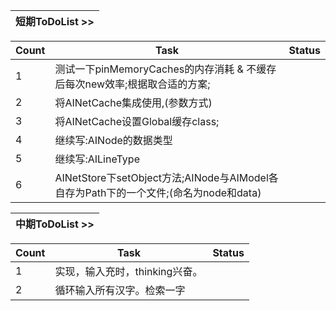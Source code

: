 | 短期ToDoList >> |
| --- |

| Count | Task | Status |
| --- | --- | --- |
| 1 | 测试一下pinMemoryCaches的内存消耗 & 不缓存后每次new效率;根据取合适的方案; |  |
| 2 | 将AINetCache集成使用,(参数方式) |  |
| 3 | 将AINetCache设置Global缓存class; |  |
| 4 | 继续写:AINode的数据类型 |  |
| 5 | 继续写:AILineType |  |
| 6 | AINetStore下setObject方法;AINode与AIModel各自存为Path下的一个文件;(命名为node和data) |  |

| 中期ToDoList >> |
| --- |

| Count | Task | Status |
| --- | --- | --- |
| 1 | 实现，输入充时，thinking兴奋。 |  |
| 2 | 循环输入所有汉字。检索一字 |  |
